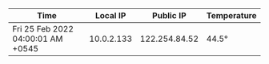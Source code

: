 | Time     | Local IP | Public IP | Temperature |
| ----------- | ----------- | ----------- | ----------- |
| Fri 25 Feb 2022 04:00:01 AM +0545      | 10.0.2.133     | 122.254.84.52  | 44.5° |
